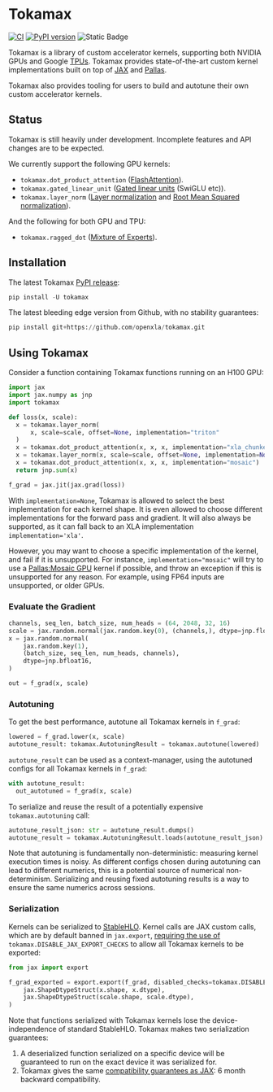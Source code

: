 # Tokamax

[![CI](https://github.com/openxla/tokamax/actions/workflows/ci-build.yml/badge.svg)](https://github.com/openxla/tokamax/actions/workflows/ci-build.yml)
[![PyPI version](https://img.shields.io/pypi/v/tokamax)](https://pypi.org/project/tokamax/)
![Static Badge](https://img.shields.io/badge/Under_Development-red)

Tokamax is a library of custom accelerator kernels, supporting both NVIDIA GPUs
and Google [TPUs](https://cloud.google.com/tpu/docs/intro-to-tpu). Tokamax
provides state-of-the-art custom kernel implementations built on top of
[JAX](https://docs.jax.dev/en/latest/index.html) and
[Pallas](https://docs.jax.dev/en/latest/pallas/index.html).

Tokamax also provides tooling for users to build and autotune their own custom
accelerator kernels.

## Status

Tokamax is still heavily under development. Incomplete features and API changes
are to be expected.

We currently support the following GPU kernels:

*   `tokamax.dot_product_attention`
    ([FlashAttention](https://arxiv.org/abs/2205.14135)).
*   `tokamax.gated_linear_unit`
    ([Gated linear units](https://arxiv.org/abs/2002.05202) (SwiGLU etc)).
*   `tokamax.layer_norm`
    ([Layer normalization](https://arxiv.org/abs/1607.06450) and
    [Root Mean Squared normalization](https://arxiv.org/abs/1910.07467)).

And the following for both GPU and TPU:

*   `tokamax.ragged_dot`
    ([Mixture of Experts](https://arxiv.org/abs/2211.15841)).

## Installation

The latest Tokamax [PyPI release](https://pypi.org/project/tokamax/):

```python
pip install -U tokamax
```

The latest bleeding edge version from Github, with no stability guarantees:

```python
pip install git+https://github.com/openxla/tokamax.git
```

## Using Tokamax

Consider a function containing Tokamax functions running on an H100 GPU:

```python
import jax
import jax.numpy as jnp
import tokamax

def loss(x, scale):
  x = tokamax.layer_norm(
      x, scale=scale, offset=None, implementation="triton"
  )
  x = tokamax.dot_product_attention(x, x, x, implementation="xla_chunked")
  x = tokamax.layer_norm(x, scale=scale, offset=None, implementation=None)
  x = tokamax.dot_product_attention(x, x, x, implementation="mosaic")
  return jnp.sum(x)

f_grad = jax.jit(jax.grad(loss))
```

With `implementation=None`, Tokamax is allowed to select the best implementation
for each kernel shape. It is even allowed to choose different implementations
for the forward pass and gradient. It will also always be supported, as it can
fall back to an XLA implementation `implementation='xla'`.

However, you may want to choose a specific implementation of the kernel, and
fail if it is unsupported. For instance, `implementation="mosaic"` will try to
use a [Pallas:Mosaic GPU](https://docs.jax.dev/en/latest/pallas/gpu/index.html)
kernel if possible, and throw an exception if this is unsupported for any
reason. For example, using FP64 inputs are unsupported, or older GPUs.

### Evaluate the Gradient

```python
channels, seq_len, batch_size, num_heads = (64, 2048, 32, 16)
scale = jax.random.normal(jax.random.key(0), (channels,), dtype=jnp.float32)
x = jax.random.normal(
    jax.random.key(1),
    (batch_size, seq_len, num_heads, channels),
    dtype=jnp.bfloat16,
)

out = f_grad(x, scale)
```

### Autotuning

To get the best performance, autotune all Tokamax kernels in `f_grad`:

```python
lowered = f_grad.lower(x, scale)
autotune_result: tokamax.AutotuningResult = tokamax.autotune(lowered)
```

`autotune_result` can be used as a context-manager, using the autotuned configs
for all Tokamax kernels in `f_grad`:

```python
with autotune_result:
  out_autotuned = f_grad(x, scale)
```

To serialize and reuse the result of a potentially expensive
`tokamax.autotuning` call:

```python
autotune_result_json: str = autotune_result.dumps()
autotune_result = tokamax.AutotuningResult.loads(autotune_result_json)
```

Note that autotuning is fundamentally non-deterministic: measuring kernel
execution times is noisy. As different configs chosen during autotuning can lead
to different numerics, this is a potential source of numerical non-determinism.
Serializing and reusing fixed autotuning results is a way to ensure the same
numerics across sessions.

### Serialization

Kernels can be serialized to [StableHLO](https://openxla.org/stablehlo). Kernel
calls are JAX custom calls, which are by default banned in `jax.export`,
[requiring the use of](https://docs.jax.dev/en/latest/export/export.html#compatibility-guarantees-for-custom-calls)
`tokamax.DISABLE_JAX_EXPORT_CHECKS` to allow all Tokamax kernels to be exported:

```python
from jax import export

f_grad_exported = export.export(f_grad, disabled_checks=tokamax.DISABLE_JAX_EXPORT_CHECKS)(
    jax.ShapeDtypeStruct(x.shape, x.dtype),
    jax.ShapeDtypeStruct(scale.shape, scale.dtype),
)
```

Note that functions serialized with Tokamax kernels lose the device-independence
of standard StableHLO. Tokamax makes two serialization guarantees:

1.  A deserialized function serialized on a specific device will be guaranteed
    to run on the exact device it was serialized for.
2.  Tokamax gives the same
    [compatibility guarantees as JAX](https://docs.jax.dev/en/latest/export/export.html#compatibility-guarantees-for-custom-calls):
    6 month backward compatibility.
